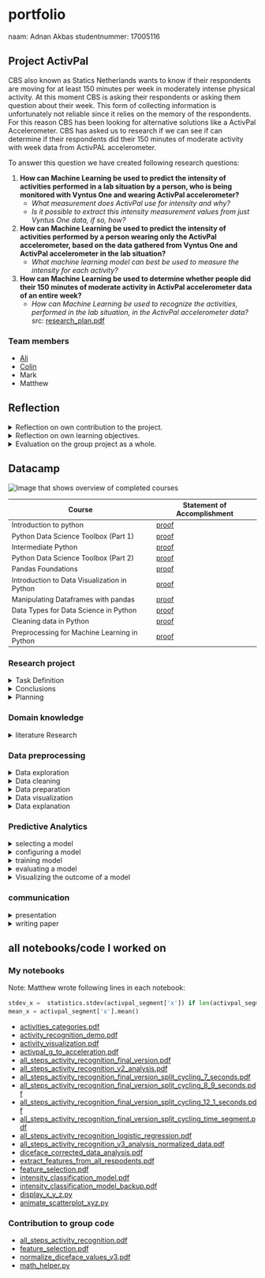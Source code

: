 # portfolio
naam: Adnan Akbas
studentnummer: 17005116

## Project ActivPal
CBS also known as Statics Netherlands wants to know if their respondents are moving for at least 150 minutes per week in
moderately intense physical activity. At this moment CBS is asking their respondents or asking them question about 
their week.  This form of collecting information is unfortunately not reliable since it relies on the  memory 
of the respondents.  For this reason CBS has been looking for alternative solutions like a ActivPal Accelerometer. CBS 
has asked us to research if we can see if  can determine if their respondents did their 150 minutes of moderate 
activity with week data from ActivPAL accelerometer.

To answer this question we have created following research questions:

 1. **How can Machine Learning be used to predict the intensity of activities performed in a lab situation by a person, who is being monitored with Vyntus One and wearing ActivPal accelerometer?**
	 - *What measurement does ActivPal use for intensity and why?*
	 -  *Is it possible to extract this intensity measurement values from just Vyntus One data, if so, how?*
 2. **How can Machine Learning be used to predict the intensity of activities performed by a person wearing only the ActivPal accelerometer, based on the data gathered from Vyntus One and ActivPal accelerometer in the lab situation?**
	 - *What machine learning model can best be used to measure the intensity for each activity?*
 3. **How can Machine Learning be used to determine whether people did their 150 minutes of moderate activity in ActivPal accelerometer data of an entire week?**
	 -  *How can Machine Learning be used to recognize the activities, performed in the lab situation, in the ActivPal accelerometer data?*
src: [research_plan.pdf](evidence/documents/research_plan.pdf)



### Team members
- [Ali](https://github.com/ASafdari/activPAL-Portfolio)
- [Colin](https://github.com/colinrw/ActivPal-Portfolio)
- Mark
- Matthew

## Reflection
<details> <summary>Reflection on own contribution to the project.</summary>

**Situation**
As a Software engineering student, I have quite a bit of experience with programming but almost none with machine learning models, visualization and python. I knew that I had to learn al lot if I want to contribute to my project. Which wasn't a problem I was motivated from the moment we started with with the project. For me, this was a great opportunity to work with people from different study fields. I wanted to work on my communication skills and I wanted to take more initiative. 

**Task** 
So for me, the task ahead was to communicate clearly with my team. I wanted to keep my team up to date with my progress so everybody knew what I was doing. Next, I needed to take initiatives on stuff that needed to be worked on.

**Action**
At the stand-ups, I always told my team what I did yesterday, what I was going to do today and if I was stuck with something. I was also actively talking in meeting to communicate clearly what I thought meeting subject.

Throughout the project, I worked on activity recognition model. I mostly did this alone with allot of research on the subject. I researched what needs to be done with data, what kind of model I could use and how to configure them. 

Next to that I also helped my team members on their issues. It could be understanding a formula from a paper, programming issue or not knowing what to do. From the beginning, I showed my teammates that they always can ask me for help.

**result**
I have successfully created an activity recognition model. It can recognize activities with 84% accuracy. Next to that, I saw that with taking initiatives in meeting what I found important got discussed. I also saw that my teammates asked me to a lot of questions on their issues which I always loved to help.

**reflection**
I am happy with my contributions. I have created an activity recognition model which was needed to answer the main research questions. I have created the script that processed accelerometer data. I had helped my teammates when they had an issue, so they could work further. I took initiatives to bring up tasks that we need to be done. For example I brought most of the time up that we need work on the presentation. I also contributed to the research paper by writing 4 important chapters.

</details>

<details> <summary>Reflection on own learning objectives.</summary>

**Situation**
Reflection on own learning objectives.
I have a lot of experience with programming but none with data science. So this Applied Data Science minor was a new world for me.
I knew from the beginning that I going to learn a lot.

**Task**
I worked mainly on the programming side of the project. To be more specific I programmed everything related to activity recognition. This included data pre-processing, selecting models and configuring it. I also actively helped my teammates with programming issues.

**Action**
I started with the literature study, but I wasn't successful in finding useful papers. After this, I tried to explore our data to see what kind of data we got from CBS and what we could do with it. From this point on, I mainly worked on data pre-processing, selecting a model, configuring and training it. 
At the same time, I also followed Datacamp courses. I wanted to refresh my python programming skills and learn more about it.

**result**
Thanks to this minor I have learned a lot. I have learned how to pre-process data and what to look out for. How I can recognize activity from accelerometer data with very simple features. What kind of models exist and what I should for classification tasks. What hyperparameters are and how I can tune it. How I can visualize data in a very clear way and how to do this with python. 

At the end of the minor, I can say that I know how to develop an effective classification model.
**reflection**
When I look back to what I learned I am quite happy. I have learned so much that I am scared to forget some stuff. I have learned how to create a model which was quite interesting. I had no idea that there problems like overfitting and underfitting. Another thing I didn't know that a random forest model has a lot of hyper parameters. I have also learned that most important part Is data preprocessing. I always thought that the model would be import part of data science since it predicts something. But thanks to this minor and my work on the activity classifcation I now know that the selecting and configuring a model is the small part of the whole process. 

Thanks to this minor I now know what I need to do if I want to develop a model and it's awesome. I hope I can use everything I learned in the future.


</details>

<details> <summary>Evaluation on the group project as a whole.</summary>

**Situation**
At the beginning of this project, we started with 6 group member. 4 teammates are from Software Engineering, 1 from Bim and another student from Sport. But in the end, we have left 5 group members because the student from sport decided to stop.

**Task**
We as a group decided that we would work with Scrum but would implement it in our way. That meant we would not follow all of the Scrum rules. Our project group was based on trust, this is also the reason why we didn't sign any contract.

**Action**
At the beginning of the project, we decided that we would split our group in 2 of 3 persons. One group would focus on MET-value prediction and another on data exploration. We saw that it did work but it had issues and slowly let it go. So from that point on we took a different approach. We first created tasks after discussing what we would want to work on and what we want to finish. Next we each person would tell what they want to work on and we assign them to the task. I liked this approach because there was freedom to work on stuff you wanted and it forced you to take initiative to take a task on.
Teammates would communicate with each other while working on tasks and ask questions if they are stuck. We also have a group chat in WhatsApp where we would talk with each other on different subjects.

**result**
I enjoyed how we took on the project. I saw that everybody did their best and were more motivated to work on the tasks they took on themselves. The WhatsApp group chat also helped to keep the group a bit more together and work closely. I also saw that by implementing the Scrum process in our way that everybody tried to be at stand-ups, retrospective and other events.

**reflection**
Thanks to COVID-19 we had to work digitally. Unfortunately, this meant that we didn't see each other in real life which makes communication sometimes difficult. Still, I enjoyed my time with this group. I loved how we talked with each other, that we were open and not scared to throw our ideas in. I know that I am sometimes hard-headed but I am also happy that my teammates would be open with me and give their honest feedback. 

There also of course some downsides. Unfortunately, one teammate left us which I find sad. I hoped he would stay but I do understand his decision. I also felt sometimes that certain teammates wouldn't contribute as much as the rest which I saw becoming an issue. We did bring it up multiple times with each other and did I see some improvement from him.  

After all this, I am still quite happy with this project result. We worked hard to get this far.

</details>


## Datacamp
  ![Image that shows overview of completed courses](evidence/images/datacamp.PNG)

 |Course|Statement of Accomplishment|
 |------|---------------------------|
 | Introduction to python |[proof](evidence/datacamp/introduction_to_python.pdf)|
 | Python Data Science Toolbox (Part 1) |[proof](evidence/datacamp/python_data_science_toolbox_part_1.pdf)|
 | Intermediate Python |[proof](evidence/datacamp/intermediate_python.pdf)|
 | Python Data Science Toolbox (Part 2) |[proof](evidence/datacamp/python_data_science_toolbox_part_2.pdf)|
 | Pandas Foundations |[proof](evidence/datacamp/pandas_foundations.pdf)|
 | Introduction to Data Visualization in Python |[proof](evidence/datacamp/introduction_to_data_visualization_in_python.pdf) |
 | Manipulating Dataframes with pandas |[proof](evidence/datacamp/manipulating_dataframes_with_pandas.pdf)|
 | Data Types for Data Science in Python |[proof](evidence/datacamp/data_types_for_data_science_in_python.pdf)|
 | Cleaning data in Python |[proof](evidence/datacamp/cleaning_data_in_python.pdf)|
 | Preprocessing for Machine Learning in Python |[proof](evidence/datacamp/preprocessing_for_machine_learning_in_python.pdf)|


### Research project
<details> <summary>Task Definition</summary>

In the research plan, I have written the second iteration of the problem domain/context while my teammates have worked on other parts. 
Where they have defined the research question among others. In the second iteration, I have processed the feedback we got from one of our teachers. 


``
Statistics Netherlands (CBS) has the wish to see if their respondents are moving for at least 150
minutes per week in moderately intense physical activity.
Currently, they are measuring by asking their respondent or health surveys. The issue with this is
that people are not very good at estimating the time they spent on moving and sport. This of course
causes that they don't have very reliable data to work with. Therefor CBS has been looking into
alternatives like the ActivPal accelerometer in combination with machine learning to give better and
more accurate results when measuring the intensity of certain activities.
Because of this the CBS started to collect lab tests and started to measure the movements of 41
correspondents in their regular workweek by using the Activepal Accelerator. It's our job to analyse,
structure and build machine learning algorithms based on the collected data to see if we can
determine if people adhere to (inter)national norm for physical activities and if we could measure
the intensity of movement (without the heart rate information).
``

src: [research_plan.pdf](evidence/documents/research_plan.pdf)

</details>

<details> <summary>Conclusions</summary>

Colin and I have written the conclusion in the paper. First, we discussed what the conclusion should be. Then I have
written the first iteration of the conclusion. Colin has written the second, third and fourth iteration of the conclusion.
Each iteration we discussed if the written conclusion is right or if it needs to change. 

Conclusion from the paper:
```
This research shows that it is possible to use Machine Learning to determine if people did their 150 minutes of moderate
 activity within a week. The only issue with this determination lies with the reliability and accuracy of the models 
that make this determination. Recognizing which activity is performed can be predicted with fairly high accuracy, 
the only issue comes with predicting cycling light and heavy. The acceleration data of these activities is almost 
identical and therefore harder to differentiate between. The reason why it is not possible to accurately determine 
if the respondent reached the 150 minutes is because the MET prediction models are overfitting on the training data set.
 This is caused by not having enough respondent characteristics data for the models to generalize. After analysing the 
results of the MET models, we concluded that the MET models were not able to accurately predict the MET values. This 
resulted in not being able to accurately determine if the respondents have done their 150 minutes of moderate intense activity.  
```

</details>

<details> <summary>Planning</summary>

At the beginning of our project, we have decided that we will use Jira as our scrum board, will implement Scrum in our way and won't follow it to the detail.

Our process looked as follows. At the start of each sprint, we decided what the sprint goal is. With a goal in mind, we created tasks which each team member could choose and take it on themself.
Each task can be modified, removed or created while the sprint was going on but it always after discussing with the group.
At 9:30 am from Monday to Friday we were holding a stand-up. At the stand-up we discussed what we did a day earlier, going to today and if we are stuck with something.
We also held retrospectives at the end of each sprint, where we discussed our progress and teamwork.

## My role in scrum
I didn't have a specific role in the scrum process other than a developer but I did actively participate in each phase of the scrum process. At the sprint planning, I have actively created the task after discussing with the team. At the same time, I would assign a task to myself unless other team members would want them. In some cases, we would assign multiple members to a task.  Jira inherently doesn't support assigning multiple members to a task. That's why we would write the names of the assigned members to the tasks.
Each morning I would join the stand-up with my other team members and explain what I did yesterday, what I am gonna do today and if I need help.  At the end of each sprint, I would join retrospective and give my input. I would say what we did well, what didn't go well and what I wish next sprint would get better.

[More information on our take](topics/research_project/planning.md)

</details>

### Domain knowledge

<details> <summary>literature Research</summary>

I have found following literature:
- [Random forest classifier by Tin Kam Ho](evidence/documents/random_forest_classifier_tin_kam_ho.pdf)
- [An Activity Recognition Framework Deploying the Random Forest Classifier and A Single Optical Heart Rate Monitoring and Triaxial Accelerometer Wrist-Band](evidence/documents/activity_recognition_framework_deploying_the_random_forest_classififier.pdf)

There is also paper that i didn't find but I made notes about it:
    - [paper_notes.pdf](evidence/documents/paper_notes.pdf)

</details>


### Data preprocessing
<details> <summary>Data exploration</summary>

I tried to get an idea if there was a pattern in my dataset. If I say pattern I mean that the acceleration data has 
certain behaviour for an activity. The image below does show it quite clearly that each activity has a unique pattern.
 The only exception here is that cycling light and heavy looks quite the same.  At the time I excepted that the activity
  recognition model would have some difficulty to keep them apart.

![Image that shows plots which show in turn patterns of each activity](evidence/images/combination.png)
[Src of the image](evidence/python_notebook/activity_visualization.pdf)

Well I made more plots on data from smaller time range to see much clearer what kind of patterns there are. For example below I have added image where I compare walking vs running:

![Image that shows plots of running and walking](evidence/images/running_vs_walking.png)

[More Examples](topics/data_preprocessing/data_exploration.md)

</details>

<details> <summary>Data cleaning</summary>

Our dataset was provided by CBS in cleaned state, so there was not much cleaning to do.

</details>

<details> <summary>Data preparation</summary>

I have developed almost all of the data preparation code for Activity Recognition model. First I have developed a 
function that extracts features from accelerometer dataset of a respondent. In this function, we are creating new features which summarize a certain time range.
I specifically created the features standard deviation and mean of Y and Z-axis. Mathew worked on the features mean and standard deviation of the X-axis. I just copied the Mathew code and modified for my use. 
In the end, I am also removing any rows that have any null values.

````python
def extract_features_from_correspondent(correspondent):
    features_df = pd.DataFrame(columns=features_columns, index=pd.to_datetime([]))

    # Getting dataset for a correspodent
    activities_df = read_functions.read_activities(correspondent)
        
    for activity_name in activities:
        activity = activities_df.loc[activity_name]
        if not activity.empty:
            start_time = activity.start
            stop_time = activity.stop
            activpal_df = activpal.read_data(correspondent, start_time, stop_time)

            # denormalizing dataset
            activpal_df['x'] = math_helper.convert_value_to_g(activpal_df['pal_accX'])
            activpal_df['y'] = math_helper.convert_value_to_g(activpal_df['pal_accY'])
            activpal_df['z'] = math_helper.convert_value_to_g(activpal_df['pal_accZ'])

            date_range = pd.date_range(start_time, stop_time, freq=str(segment_size) + 'S')
            
            for time in date_range:
                segment_time = time + pd.DateOffset(seconds=segment_size)
                activpal_segment = activpal_df[(activpal_df.index >= time) & (activpal_df.index < segment_time)]

                stdev_x =  statistics.stdev(activpal_segment['x']) if len(activpal_segment['x']) >= 2 else 0
                mean_x = activpal_segment['x'].mean()

                stdev_y =  statistics.stdev(activpal_segment['y']) if len(activpal_segment['y']) >= 2 else 0
                mean_y = activpal_segment['y'].mean()

                stdev_z =  statistics.stdev(activpal_segment['z']) if len(activpal_segment['z']) >= 2 else 0
                mean_z = activpal_segment['z'].mean()  


                features_df.loc[segment_time] = [stdev_x, mean_x, stdev_y, mean_y, stdev_z, mean_z, activity_name]

    features_df.dropna(how='any', inplace=True)

    return features_df
````

I have also developed a function that makes it easier to create one dataset where all features dataset from respondents merged.

````python
def extract_features_from_correspondents(correspodents):
    all_features_df = pd.DataFrame(index=pd.to_datetime([]))

    for correspodent in correspodents:
        print("Extracting " + correspodent)
        
        features_df     = extract_features_from_correspondent(correspodent)
        all_features_df = pd.concat([all_features_df, features_df])
    
    print("Done extracting features")

    return all_features_df

def extract_features_from_all_correspondents(exclude_test_correspodent = True):
    
    exclude_directory = ['output', 'throughput', 'Test data','.ipynb_checkpoints']
    exclude_respodents = ['BMR015','BMR025','BMR027', 'BMR035', 'BMR051', 'BMR054', 'BMR060', 'BMR099', 'BMR100']
    
    exclude = exclude_respodents + exclude_directory
    
    if (exclude_test_correspodent):
        exclude = exclude + test_users
    
    correspodents = []
    
    for directory in os.walk('../../data'):
        if directory[0] == '../../data':
            correspodents = directory[1]
            
    for exclude_item in exclude:
        if exclude_item in correspodents:
            correspodents.remove(exclude_item)
        
    return extract_features_from_correspondents(correspodents)
```` 

Next, I am converting activity labels to binary categories so that model can use them.

````python
features_dataset[activity_columns] = 0

#features_dataset.loc[(features_dataset['activiteit'] == 'springen'), 'activity_jumping'] = 1
#features_dataset.loc[(features_dataset['activiteit'] == 'traplopen'), 'activity_traplopen'] = 1
features_dataset.loc[(features_dataset['activiteit'] == 'lopen'), 'activity_walking'] = 1
features_dataset.loc[(features_dataset['activiteit'] == 'rennen'), 'activity_running'] = 1
features_dataset.loc[(features_dataset['activiteit'] == 'staan'), 'activity_standing'] = 1
features_dataset.loc[(features_dataset['activiteit'] == 'zitten'), 'activity_sitten'] = 1
features_dataset.loc[(features_dataset['activiteit'] == 'fietsen licht'), 'activity_cycling_light'] = 1
features_dataset.loc[(features_dataset['activiteit'] == 'fietsen zwaar'), 'activity_cycling_heavy'] = 1

features_dataset.drop('activiteit', axis=1, inplace=True)
````


All of the provided code can be found in each of these python notebooks below:
- [all_steps_activity recognition_final_version_split_cycling_12_1_seconds](evidence/python_notebook/all_steps_activity_recognition_final_version_split_cycling_12_1_seconds.pdf)
- [all_steps_activity recognition_final_version_split_cycling_8_9_seconds](evidence/python_notebook/all_steps_activity_recognition_final_version_split_cycling_8_9_seconds.pdf)
- [all_steps_activity recognition_final_version_split_cycling_7_seconds](evidence/python_notebook/all_steps_activity_recognition_final_version_split_cycling_7_seconds.pdf)
 
[More Examples](topics/data_preprocessing/data_preparation.md)

</details>

<details> <summary>Data visualization</summary>
To get an idea what kind of features we could use I did some research into our data.
I made a line plot for each activity for different respondents.  The image below shows clearly that each activity has a unique pattern. So with this information, I concluded that we could use standard deviation and mean of each axis as features. 

![Image that shows plots which show in turn patterns of each activity](evidence/images/combination.png)
![Image that shows plots of running and walking](evidence/images/running_vs_walking.png)


[Src of the image](evidence/python_notebook/activity_visualization.pdf)
</details>

<details> <summary>Data explanation</summary>

I have written the first version of the subject "subjects" of the chapter "data" where I described the characteristics of our subject.
I have also written the first version of the subchapter "study design" of the chapter "data".


CBS provided us ActivPAL accelerometer dataset, Vytnus dataset and activity log file of each of 31 respondents. They also provided us data from other devices but these were not used in our project. We also got an excel file where they described the characteristics of the respondents.  
  
**Activity log dataset**

This dataset was used for developing both MET-regression en activity recognition models. In the case of Activity recognition models, it was used to label accelerometer data.

| column | datatype | description | 
|--------|----------|-------------|
|activiteit| text | the name of an activity| 
| start| text |The date and time when an activity was started  | 
| stop| text|The date and time when an activity ended | 

**Vyntus  dataset** 
  
Vyntus is a device which analyzes the breathing of a person. The Vyntus dataset contains a lot of features but we only used specific features in the MET-regression models 
  
| column | datatype | description|   
|--------|----------|------------|  
|vyn_time| timestamp| The date and time when breathing is analyzed |   
| vyn_VO2 | int | rate of oxygen consumption | 

**ActivPAL dataset** 

This dataset was both used to develop both MET-regression and activity recognition models

| column | datatype | description|   
|--------|----------|------------|  
|pal_time| timestamp| The date and time when accelerometer data is recorded |   
| pal_accX| int | scaled value of gravitational acceleration of the X axis | 
| pal_accY| int | scaled value of gravitational acceleration of the Y axis | 
| pal_accZ| int | scaled value of gravitational acceleration of the Z axis | 

</details>


### Predictive Analytics

<details> <summary>selecting a model</summary>

The model I selected for recognizing activity was based on a paper and experiments.  The paper [detection of type, duration and intensity of physical activity using an accelerometer](evidence/documents/physical_activity_recognition.pdf) showed us that they were able to recognize activity with high accuracy on their acceleration dataset.  For this reason  I experimented with decision tree and I saw some great results. After looking into more depth into decision tree and getting some suggestions from teacher I started to experiment with random forest model. The reason for this is that decision trees tend to overfit and with how random forest model work it would less do so.

So I looked at accuracy, precision and recall of random forest and decision tree model on the validation dataset. What I saw was that random forest model gave us the best results on all metrics as you can also see below:


**Validation results**

| Model | Accuracy | Precision | Recall |  
|-------|----------|-----------|--------|  
|Decision tree |0.96|0.96|0.96|  
|Random forest |0.97|0.98|0.98|  
  
Evidence: [all_steps_activity_recognition.pdf](evidence/python_notebook/all_steps_activity_recognition.pdf)
I do need to tell you that these results were from a validation/training dataset which I balanced it.


</details>

<details> <summary>configuring a model</summary>

There is allot of hyperparameters to configure in random forest model.  The paper  [An Activity Recognition Framework Deploying the Random Forest Classifier and A Single Optical Heart Rate Monitoring and Triaxial Accelerometer Wrist-Band](evidence/documents/activity_recognition_framework_deploying_the_random_forest_classififier.pdf)
 also uses the random forest model to recognize activities from acceleration data. The hyper parameters configuration in that paper was the same as default configuration used in RandomForestClassfier from sckit but only**n_estimators**parameter was modified. I didn't find a reason to modify the rest of the hyper parameters.

So to configure the**n_estimators**which means the number of trees I created a script. It automatically chooses the number of trees that gives the highest amount of accuracy on the validation dataset.

```python
    n_estimator_numbers = range(10,200,1)
    print(n_estimator_numbers)

    for i in n_estimator_numbers:
        rfc_t = RandomForestClassifier(n_estimators=i, random_state=0)
        rfc_t.fit(train_x, train_y)

        predictions = rfc_t.predict(valid_x)
        accuracy_scores.append(accuracy_score(valid_y, predictions, normalize=True))

    np_accuracy_scores = np.array(accuracy_scores)
    number_of_trees = np.argmax(np_accuracy_scores)  + 10
```

src: [all_steps_activity_recognition_final_version_split_cycling_time_segment](evidence/python_notebook/all_steps_activity_recognition_final_version_split_cycling_time_segment.pdf)

Running this script for each time segment I quickly found the best time segment size and best amount of trees. In the table below you can find the results sorted on cross_val_accuracy:

| Time segment size | number_of_trees | accuracy | precision | recall | cross_val_accuracy | cross_val_precision | cross_val_recall |
|-------------------|-----------------|----------|-----------|--------|--------------------|---------------------|------------------|
| 7.0 | 203 | 0.952673| 0.953509 | 0.952673 | 0.827059| 0.843252 | 0.827059 |
|12.1|93|0.968373|0.969834|0.968373|0.822249|0.836513|0.822249|
|8.9|171|0.962306|0.963374|0.962306|0.817187|0.836683|0.817187|
|8.4|141|0.954974|0.956978|0.954974|0.817032|0.834617|0.817032|
|12.0|21|0.949025|0.954751|0.949025|0.816752|0.841591|0.816752|

</details>


<details> <summary>training model</summary>

For training purposes, I have split my dataset into training and validation dataset. 80% of the dataset is used for training and 20% of the dataset is used for validation. For this, I have made use of the function train_test_split from sci-kit learn as seen below.

```python
x = features_dataset[features_columns[:-1]]
y = features_dataset[activity_columns]

## split
x_train, x_valid, y_train, y_valid = train_test_split(x, y, test_size=0.2, random_state=0)
```
Checking random forest model on the validation dataset. I found that it didn't underfit at all and it overfitted very little. I have added the results below:

| Time segment size | number_of_trees | accuracy | precision | recall| 
|-------------------|-----------------|----------|-----------|-------|  
| 7.0 | 203 | 0.95| 0.95 | 0.95 |
|12.1|93|0.96|0.96|0.96| 
|8.9|171|0.94|0.94|0.94|

These results were quite high and got me a bit suspicious. So i used k-fold cross validation and got a bit more realistic results as you can see below.

|Time segment size |number of trees | accuracy| precision | recall  |  
|------------------|----------------|---------|-----------|---------|  
| 7.0 | 203 | 0.83 (+/- 0.04)| 0.84 (+/- 0.04) |  0.83 (+/- 0.04) |  
|12.1|93|0.82 (+/- 0.05)| 0.84 (+/- 0.04)|0.82 (+/- 0.05)|  
|8.9|171|0.82 (+/- 0.04)| 0.84 (+/- 0.04)|0.82 (+/- 0.04)|

So I didn't take any actions to remedy overfitting or underfitting because it wasn't needed. I am quite happy with these results

evidences:

- [all_steps_activity recognition_final_version_split_cycling_12_1_seconds](evidence/python_notebook/all_steps_activity_recognition_final_version_split_cycling_12_1_seconds.pdf)
- [all_steps_activity recognition_final_version_split_cycling_8_9_seconds](evidence/python_notebook/all_steps_activity_recognition_final_version_split_cycling_8_9_seconds.pdf)
- [all_steps_activity recognition_final_version_split_cycling_7_seconds](evidence/python_notebook/all_steps_activity_recognition_final_version_split_cycling_7_seconds.pdf)
 


</details>

<details> <summary>evaluating a model</summary>

**validation dataset**

| Time segment size | number of trees | accuracy | precision | recall |
|-------------------|-----------------|----------|-----------|--------|
| 7.0 | 203 | 0.95| 0.95 | 0.95 |
|12.1|93|0.96|0.96|0.96| 
|8.9|171|0.94|0.94|0.94|


**Test dataset(3 respondents)**

| Time segment size | number of trees | accuracy | precision | recall |
|-------------------|-----------------|----------|-----------|--------|
| 7.0 | 203 | 0.84| 0.84 | 0.84 |
|12.1|93|0.85|0.85|0.85| 
|8.9|171|0.86|0.86|0.86|


**k-fold cross-validation(5 folds)  on train/validation dataset**

| Time segment size | number of trees | accuracy | precision | recall  |  
|-------------------|-----------------|----------|-----------|---------|
| 7.0 | 203 | 0.83 (+/- 0.04)| 0.84 (+/- 0.04) |  0.83 (+/- 0.04) |  
|12.1|93|0.82 (+/- 0.05)| 0.84 (+/- 0.04)|0.82 (+/- 0.05)|  
|8.9|171|0.82 (+/- 0.04)| 0.84 (+/- 0.04)|0.82 (+/- 0.04)|


src:

- [all_steps_activity recognition_final_version_split_cycling_12_1_seconds](evidence/python_notebook/all_steps_activity_recognition_final_version_split_cycling_12_1_seconds.pdf)
- [all_steps_activity recognition_final_version_split_cycling_8_9_seconds](evidence/python_notebook/all_steps_activity_recognition_final_version_split_cycling_8_9_seconds.pdf)
- [all_steps_activity recognition_final_version_split_cycling_7_seconds](evidence/python_notebook/all_steps_activity_recognition_final_version_split_cycling_7_seconds.pdf)

Looking at these results I can conclude that dataset summerized with time segment size 8.9 seconds gives best result.

</details>



<details> <summary>Visualizing the outcome of a model</summary>

##### confusion matrix
I have created multiple confusion matrix of the model prediction on validation and test datasets. 
With this, I could see clearly where the model has difficulty. I have added an example below where you can see that 
my model has al lot of difficulty with light and heavy cycling.

Confusion matrix on test dataset with segment size of 7 seconds

![Confusion matrix on test dataset](evidence/images/confusion_matrix_test.png)
src: [all_steps_activity recognition_final_version_split_cycling_7_seconds](evidence/python_notebook/all_steps_activity_recognition_final_version_split_cycling_7_seconds.pdf)


#### plotting weekdata

I have worked together with Ali on application to analyze week data. I have developed the part which plots week data analyzes results.
This gives great insight into how the model performs on real data. Below you can find an example on the day worth of accelerometer data.

![Plot on day data](evidence/images/plot_day%20of_week_data.png)

</details>


### communication
<details> <summary>presentation</summary>

| Week | Contrubition | Link |
|------|--------------|------|
|1|No presentation||
|2|Contributed to the presentation by adding content to dia 5|[Week 2 presentation](evidence/presentations/week_2_internal.pdf)|
|3|Contributed to the presentation by adding content to dia 4 and I gave the presentation.|[Week 3 presentation](evidence/presentations/week_3_internal.pdf)|
|4|Contributed to the presentation by adding content to dia 2, 3, 12 and 13|[Week 4 presentation](evidence/presentations/week_4_external.pdf)|
|5|Contributed to the presentation by adding content to dia 3|[Week 5 presentation](evidence/presentations/week_5_internal.pdf)|
|6|Contributed to the presentation by adding content to dia 4, 5 and 6|[Week 6 presentation](evidence/presentations/week_6_internal.pdf)|
|7|Contributed to the presentation by adding content to dia 6 and I gave the presentation.|[Week 7 presentation](evidence/presentations/week_7_internal.pdf)|
|8|Contributed to the presentation by adding content to dia 8, 9, 10 and 11.|[Week 8 presentation](evidence/presentations/week_8_external.pdf)|
|9|Contributed to the presentation by adding content to dia 4.| [Week 9 presentation](evidence/presentations/week_9_internal.pdf)|
|10|Contributed to the presentation by adding content to dia 5 with Ali Safdari| [Week 10 presentation](evidence/presentations/week_10_internal.pdf)|
|11|Contributed to the presentation by adding content to dia 4.| [Week 11 presentation](evidence/presentations/week_11_internal.pdf)|
|12||
|13|Contributed to the presentation by adding content to dia 4.| [Week 13 presentation](evidence/presentations/week_13_external.pdf)|
|14|Contributed to the presentation by adding content to dia 4 and I gave the presentation| [Week 14 presentation](evidence/presentations/week_14_internal.pdf)|
|15|I didn't contribute anything | [Week 15 presentation](evidence/presentations/week_15_internal.pdf)|

</details>

<details> <summary>writing paper</summary>

|Contribution|Iteration|Chapter|Link|
|------------|---------|-------|----|
|Wrote the first iteration together with Ali Safdari. Couldn't put the information in the paper in the right words. Ali helped me this.|1| Subchapter activity recognition of chapter method|[1e iteration of subchapter acitivity recognition chapter method](evidence/paper_chapters/method_activity_recognition_version_1.pdf)|
|Processed feedback from my teammates |2| Subchapter activity recognition of chapter method|[2e iteration of subchapter acitivity recognition of chapter method](evidence/paper_chapters/method_activity_recognition_version_2.pdf)|
|Processed feedback from my teammates |3| Subchapter activity recognition of chapter method|[3e iteration of subchapter acitivity recognition of chapter method](evidence/paper_chapters/method_activity_recognition_version_3.pdf)|
|Wrote 1e iteration |1| Subchapter activity recognition of chapter result|[1e iteration of subchapter acitivity recognition of chapter result](evidence/paper_chapters/result_activity_recognition_version_1.pdf)|
|Processed feedback from my teammates|2| Subchapter activity recognition of chapter result|[2e iteration of subchapter acitivity recognition of chapter result](evidence/paper_chapters/result_activity_recognition_version_2.pdf)|
|Processed feedback from my teammates|3| Subchapter activity recognition of chapter result|[3e iteration of subchapter acitivity recognition of chapter result](evidence/paper_chapters/result_activity_recognition_version_3.pdf)|
|Wrote 1e iteration |1|subchapter study design of chapter data|[1e iteration of subchapter study design of chapter data](evidence/paper_chapters/data_study_design_version_1.pdf)|
|Wrote 1e iteration |1|subchapter subjects of chapter data|[subchapter subjects of chapter data](evidence/paper_chapters/data_subjects_version_1.pdf)|
|I have some fixed small issues |4| Subchapter activity recognition of chapter method|[4e iteration of subchapter acitivity recognition of chapter method](evidence/paper_chapters/method_activity_recognition_version_4.pdf)|
|I have some fixed small issues |4| Subchapter activity recognition of chapter result|[4e iteration of subchapter acitivity recognition of chapter result](evidence/paper_chapters/result_activity_recognition_version_4.pdf)|

</details>


## all notebooks/code  I worked on


### My notebooks
Note: Matthew wrote following lines in each notebook:

````python
stdev_x =  statistics.stdev(activpal_segment['x']) if len(activpal_segment['x']) >= 2 else 0
mean_x = activpal_segment['x'].mean()
````

- [activities_categories.pdf](evidence/python_notebook/activities_categories.pdf)
- [activity_recognition_demo.pdf](evidence/python_notebook/activity_recognition_demo.pdf)
- [activity_visualization.pdf](evidence/python_notebook/activity_visualization.pdf)
- [activpal_g_to_acceleration.pdf](evidence/python_notebook/activpal_g_to_acceleration.pdf)
- [all_steps_activity_recognition_final_version.pdf](evidence/python_notebook/all_steps_activity_recognition_final_version.pdf)
- [all_steps_activity_recognition_v2_analysis.pdf](evidence/python_notebook/all_steps_activity_recognition_v2_analysis.pdf)
- [all_steps_activity_recognition_final_version_split_cycling_7_seconds.pdf](evidence/python_notebook/all_steps_activity_recognition_final_version_split_cycling_7_seconds.pdf)
- [all_steps_activity_recognition_final_version_split_cycling_8_9_seconds.pdf](evidence/python_notebook/all_steps_activity_recognition_final_version_split_cycling_8_9_seconds.pdf)
- [all_steps_activity_recognition_final_version_split_cycling_12_1_seconds.pdf](evidence/python_notebook/all_steps_activity_recognition_final_version_split_cycling_12_1_seconds.pdf)
- [all_steps_activity_recognition_final_version_split_cycling_time_segment.pdf](evidence/python_notebook/all_steps_activity_recognition_final_version_split_cycling_time_segment.pdf)
- [all_steps_activity_recognition_logistic_regression.pdf](evidence/python_notebook/all_steps_activity_recognition_logistic_regression.pdf)
- [all_steps_activity_recognition_v3_analysis_normalized_data.pdf](evidence/python_notebook/all_steps_activity_recognition_v3_analysis_normalized_data.pdf)
- [diceface_corrected_data_analysis.pdf](evidence/python_notebook/diceface_corrected_data_analysis.pdf)
- [extract_features_from_all_respodents.pdf](evidence/python_notebook/extract_features_from_all_respodents.pdf)
- [feature_selection.pdf](evidence/python_notebook/feature_selection.pdf)
- [intensity_classification_model.pdf](evidence/python_notebook/intensity_classification_model.pdf)
- [intensity_classification_model_backup.pdf](evidence/python_notebook/intensity_classification_model_backup.pdf)
- [display_x_y_z.py](evidence/python_script/display_x_y_z.py)
- [animate_scatterplot_xyz.py](evidence/python_script/animate_scatterplot_xyz.py)


### Contribution to group code
- [all_steps_activity_recognition.pdf](evidence/python_notebook/all_steps_activity_recognition.pdf)
- [feature_selection.pdf](evidence/python_notebook/feature_selection.pdf)
- [normalize_diceface_values_v3.pdf](evidence/python_notebook/normalize_diceface_values_v3.pdf)
- [math_helper.py](evidence/python_script/math_helper.py)

